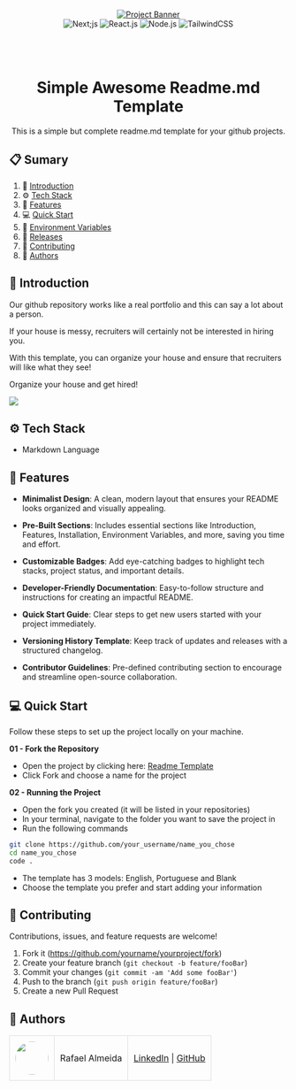 <div align="center">
  <br />
    <a href="#" target="_blank">
      <img src="https://github.com/orafael-almeida/readme-projects-template/blob/main/images/banner.png?raw=true" alt="Project Banner">
    </a>
  <br />

  <div>
    <img src="https://img.shields.io/badge/-Next_JS-black?style=for-the-badge&logoColor=white&logo=next.js&color=black" alt="Next;js" />
    <img src="https://img.shields.io/badge/-React_JS-black?style=for-the-badge&logoColor=white&logo=react&color=61DAFB" alt="React.js" />
    <img src="https://img.shields.io/badge/-Node_js-black?style=for-the-badge&logoColor=white&logo=node.js&color=6DA55F" alt="Node.js" />
    <img src="https://img.shields.io/badge/-Tailwind_CSS-black?style=for-the-badge&logoColor=white&logo=tailwindcss&color=06B6D4" alt="TailwindCSS" />
  </div>
<br/><br/></br>
 
  <h1 align="center">Simple Awesome Readme.md Template</h1>

   <div align="center">
     This is a simple but complete readme.md template for your github projects.
    </div>
</div>

## 📋 <a name="table">Sumary</a>

1. 🚀 [Introduction](#introduction)
2. ⚙️ [Tech Stack](#tech-stack)
3. 🔋 [Features](#features)
4. 💻 [Quick Start](#quick-start)
5. 💾 [Environment Variables](#envs)
6. 📅 [Releases](#versions)
7. 🤝 [Contributing](#contributing)
8. 👥 [Authors](#authors)




## <a name="introduction">🚀 Introduction</a>

Our github repository works like a real portfolio and this can say a lot about a person.

If your house is messy, recruiters will certainly not be interested in hiring you.

With this template, you can organize your house and ensure that recruiters will like what they see!

Organize your house and get hired!

<a href="https://github.com/orafael-almeida/readme-projects-template" target="_blank"><img src="https://img.shields.io/badge/GIVE_A_STAR_:)-%23121011.svg?style=for-the-badge&logo=github&logoColor=white" /></a>

## <a name="tech-stack">⚙️ Tech Stack</a>

- Markdown Language


## <a name="features">🔋 Features</a>

- **Minimalist Design**: A clean, modern layout that ensures your README looks organized and visually appealing.

- **Pre-Built Sections**: Includes essential sections like Introduction, Features, Installation, Environment Variables, and more, saving you time and effort.

- **Customizable Badges**: Add eye-catching badges to highlight tech stacks, project status, and important details.

- **Developer-Friendly Documentation**: Easy-to-follow structure and instructions for creating an impactful README.

- **Quick Start Guide**: Clear steps to get new users started with your project immediately.

- **Versioning History Template**: Keep track of updates and releases with a structured changelog.

- **Contributor Guidelines**: Pre-defined contributing section to encourage and streamline open-source collaboration.

## <a name="quick-start">💻 Quick Start</a>

Follow these steps to set up the project locally on your machine.

**01 - Fork the Repository**

- Open the project by clicking here: [Readme Template](https://github.com/orafael-almeida/readme-projects-template)
- Click Fork and choose a name for the project

**02 - Running the Project**
- Open the fork you created (it will be listed in your repositories)
- In your terminal, navigate to the folder you want to save the project in
- Run the following commands
```bash
git clone https://github.com/your_username/name_you_chose
cd name_you_chose
code .
```

- The template has 3 models: English, Portuguese and Blank
- Choose the template you prefer and start adding your information

## <a name="constributing">🤝 Contributing</a>

Contributions, issues, and feature requests are welcome!

1. Fork it (<https://github.com/yourname/yourproject/fork>)
2. Create your feature branch (`git checkout -b feature/fooBar`)
3. Commit your changes (`git commit -am 'Add some fooBar'`)
4. Push to the branch (`git push origin feature/fooBar`)
5. Create a new Pull Request

## <a name="authors">👥 Authors</a>

<table style="border-collapse: collapse; table-layout: auto text-align: left;">

  <tbody>
    <tr>
      <td style="padding: 10px; border: 1px solid #ddd;">
        <img src="https://avatars.githubusercontent.com/u/173099475?v=4" width="60" style="border-radius: 50%; display: block; margin: 0 auto;">
      </td>
      <td style="padding: 10px; border: 1px solid #ddd;">Rafael Almeida</td>
      <td style="padding: 10px; border: 1px solid #ddd;">
        <a href="https://www.linkedin.com/in/orafael-almeida/" target="_blank">LinkedIn</a> |
        <a href="https://github.com/orafael-almeida" target="_blank">GitHub</a>
      </td>
    </tr>
  </tbody>
</table>
